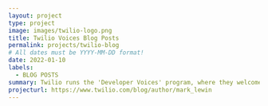 ```yaml
---
layout: project
type: project
image: images/twilio-logo.png
title: Twilio Voices Blog Posts
permalink: projects/twilio-blog
# All dates must be YYYY-MM-DD format!
date: 2022-01-10
labels:
  - BLOG POSTS
summary: Twilio runs the 'Developer Voices' program, where they welcome guest posts from external developers. Here is my contribution.
projecturl: https://www.twilio.com/blog/author/mark_lewin
---
```

